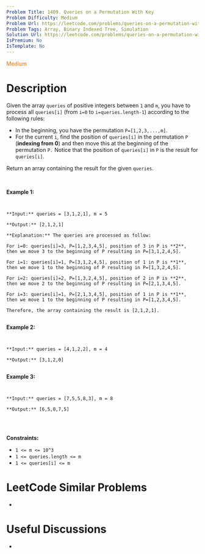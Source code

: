 ```yaml
---
Problem Title: 1409. Queries on a Permutation With Key
Problem Difficulty: Medium
Problem Url: https://leetcode.com/problems/queries-on-a-permutation-with-key/
Problem Tags: Array, Binary Indexed Tree, Simulation
Solution Url: https://leetcode.com/problems/queries-on-a-permutation-with-key/solution/
IsPremium: No
IsTemplate: No
---
```


<span style="color: rgb(239, 108, 0);">Medium</span>

# Description

Given the array `queries` of positive integers between `1` and `m`, you have to process all `queries[i]` (from `i=0` to `i=queries.length-1`) according to the following rules:


* In the beginning, you have the permutation `P=[1,2,3,...,m]`.
* For the current `i`, find the position of `queries[i]` in the permutation `P` (**indexing from 0**) and then move this at the beginning of the permutation `P.` Notice that the position of `queries[i]` in `P` is the result for `queries[i]`.


Return an array containing the result for the given `queries`.


 


**Example 1:**



```

**Input:** queries = [3,1,2,1], m = 5
**Output:** [2,1,2,1] 
**Explanation:** The queries are processed as follow: 
For i=0: queries[i]=3, P=[1,2,3,4,5], position of 3 in P is **2**, then we move 3 to the beginning of P resulting in P=[3,1,2,4,5]. 
For i=1: queries[i]=1, P=[3,1,2,4,5], position of 1 in P is **1**, then we move 1 to the beginning of P resulting in P=[1,3,2,4,5]. 
For i=2: queries[i]=2, P=[1,3,2,4,5], position of 2 in P is **2**, then we move 2 to the beginning of P resulting in P=[2,1,3,4,5]. 
For i=3: queries[i]=1, P=[2,1,3,4,5], position of 1 in P is **1**, then we move 1 to the beginning of P resulting in P=[1,2,3,4,5]. 
Therefore, the array containing the result is [2,1,2,1].  

```

**Example 2:**



```

**Input:** queries = [4,1,2,2], m = 4
**Output:** [3,1,2,0]

```

**Example 3:**



```

**Input:** queries = [7,5,5,8,3], m = 8
**Output:** [6,5,0,7,5]

```

 


**Constraints:**


* `1 <= m <= 10^3`
* `1 <= queries.length <= m`
* `1 <= queries[i] <= m`


# LeetCode Similar Problems

- []()

# Useful Discussions

- []()
